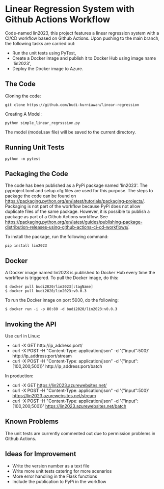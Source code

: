 # Linear Regression System with Github Actions Workflow
Code-named lin2023, this project features a linear regression system with a CI/CD workflow based on Github Actions. Upon pushing to the main branch, the following tasks are carried out:

- Run the unit tests using PyTest,
- Create a Docker image and publish it to Docker Hub using image name 'lin2023',
- Deploy the Docker image to Azure.

## The Code
Cloning the code:
```
git clone https://github.com/budi-kurniawan/linear-regression
```

Creating A Model:
```
python simple_linear_regrsssion.py
```
The model (model.sav file) will be saved to the current directory.

## Running Unit Tests
```
python -m pytest
```

## Packaging the Code
The code has been published as a PyPi package named 'lin2023'. The pyproject.toml and setup.cfg files are used for this purpose. The steps to package the code can be found on
https://packaging.python.org/en/latest/tutorials/packaging-projects/. Packaging is not part of the workflow because PyPi does not allow duplicate files of the same package. However, it is possible to publish a package as part of a Github Actions workflow. See https://packaging.python.org/en/latest/guides/publishing-package-distribution-releases-using-github-actions-ci-cd-workflows/.

To install the package, run the following command:
```
pip install lin2023
```

## Docker
A Docker image named lin2023 is published to Docker Hub every time the workflow is triggered.
To pull the Docker image, do this:
```
$ docker pull budi2020/lin2023[:tagName]
$ docker pull budi2020/lin2023:v0.0.3
```

To run the Docker image on port 5000, do the following:
```
$ docker run -i -p 80:80 -d budi2020/lin2023:v0.0.3

```

## Invoking the API
Use curl in Linux:
- curl -X GET http://ip_address:port/
- curl -X POST -H "Content-Type: application/json" -d '{"input":500}' http://ip_address:port/stream
- curl -X POST -H "Content-Type: application/json" -d '{"input":[100,200,500]}' http://ip_address:port/batch

In production:
- curl -X GET https://lin2023.azurewebsites.net/
- curl -X POST -H "Content-Type: application/json" -d '{"input":500}' https://lin2023.azurewebsites.net/stream
- curl -X POST -H "Content-Type: application/json" -d '{"input":[100,200,500]}' https://lin2023.azurewebsites.net/batch

## Known Problems
The unit tests are currently commented out due to permission problems in Github Actions.

## Ideas for Improvement
- Write the version number as a text file
- Write more unit tests catering for more scenarios
- More error handling in the Flask functions
- Include the publication to PyPi in the workflow
